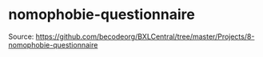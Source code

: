 # nomophobie-questionnaire
Source: https://github.com/becodeorg/BXLCentral/tree/master/Projects/8-nomophobie-questionnaire 

